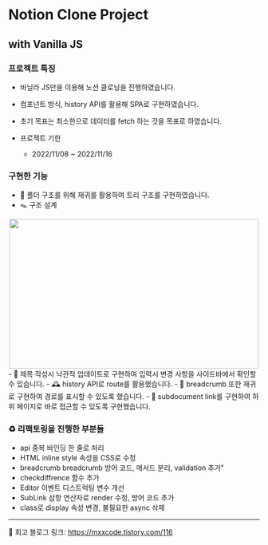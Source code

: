 # Notion Clone Project

## with Vanilla JS

### 프로젝트 특징

- 바닐라 JS만을 이용해 노션 클로닝을 진행하였습니다.
- 컴포넌트 방식, history API를 활용해 SPA로 구현하였습니다.
- 초기 목표는 최소한으로 데이터를 fetch 하는 것을 목표로 하였습니다.

- 프로젝트 기한
  - 2022/11/08 ~ 2022/11/16

### 구현한 기능

- 🎄 폴더 구조를 위해 재귀를 활용하여 트리 구조를 구현하였습니다.
- 🪤 구조 설계
<center><img src="https://user-images.githubusercontent.com/82329983/235961065-beec0dc5-f2a1-4978-a0f9-7110d88ec43c.png" width="500" height="300"></center>
- 👐 제목 작성시 낙관적 업데이트로 구현하여 입력시 변경 사항을 사이드바에서 확인할 수 있습니다.
- 🕰️ history API로 route를 활용했습니다.
- 🍞 breadcrumb 또한 재귀로 구현하여 경로를 표시할 수 있도록 했습니다.
- 📑 subdocument link를 구현하여 하위 페이지로 바로 접근할 수 있도록 구현했습니다.

### ♻️ 리팩토링을 진행한 부분들

- api 중복 바인딩 한 줄로 처리
- HTML inline style 속성을 CSS로 수정
- breadcrumb breadcrumb 방어 코드, 메서드 분리, validation 추가"
- checkdiffrence 함수 추가
- Editor 이벤트 디스트럭팅 변수 개선
- SubLink 삼항 연산자로 render 수정, 방어 코드 추가
- class로 display 속성 변경, 불필요한 async 삭제

---

🔗 회고 블로그 링크: https://mxxcode.tistory.com/116
